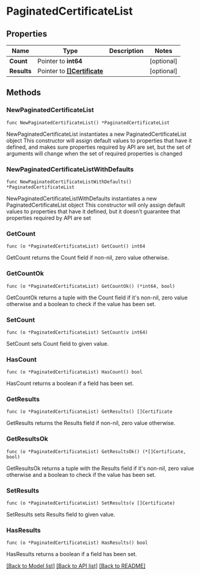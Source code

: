 # PaginatedCertificateList

## Properties

Name | Type | Description | Notes
------------ | ------------- | ------------- | -------------
**Count** | Pointer to **int64** |  | [optional] 
**Results** | Pointer to [**[]Certificate**](Certificate.md) |  | [optional] 

## Methods

### NewPaginatedCertificateList

`func NewPaginatedCertificateList() *PaginatedCertificateList`

NewPaginatedCertificateList instantiates a new PaginatedCertificateList object
This constructor will assign default values to properties that have it defined,
and makes sure properties required by API are set, but the set of arguments
will change when the set of required properties is changed

### NewPaginatedCertificateListWithDefaults

`func NewPaginatedCertificateListWithDefaults() *PaginatedCertificateList`

NewPaginatedCertificateListWithDefaults instantiates a new PaginatedCertificateList object
This constructor will only assign default values to properties that have it defined,
but it doesn't guarantee that properties required by API are set

### GetCount

`func (o *PaginatedCertificateList) GetCount() int64`

GetCount returns the Count field if non-nil, zero value otherwise.

### GetCountOk

`func (o *PaginatedCertificateList) GetCountOk() (*int64, bool)`

GetCountOk returns a tuple with the Count field if it's non-nil, zero value otherwise
and a boolean to check if the value has been set.

### SetCount

`func (o *PaginatedCertificateList) SetCount(v int64)`

SetCount sets Count field to given value.

### HasCount

`func (o *PaginatedCertificateList) HasCount() bool`

HasCount returns a boolean if a field has been set.

### GetResults

`func (o *PaginatedCertificateList) GetResults() []Certificate`

GetResults returns the Results field if non-nil, zero value otherwise.

### GetResultsOk

`func (o *PaginatedCertificateList) GetResultsOk() (*[]Certificate, bool)`

GetResultsOk returns a tuple with the Results field if it's non-nil, zero value otherwise
and a boolean to check if the value has been set.

### SetResults

`func (o *PaginatedCertificateList) SetResults(v []Certificate)`

SetResults sets Results field to given value.

### HasResults

`func (o *PaginatedCertificateList) HasResults() bool`

HasResults returns a boolean if a field has been set.


[[Back to Model list]](../README.md#documentation-for-models) [[Back to API list]](../README.md#documentation-for-api-endpoints) [[Back to README]](../README.md)


